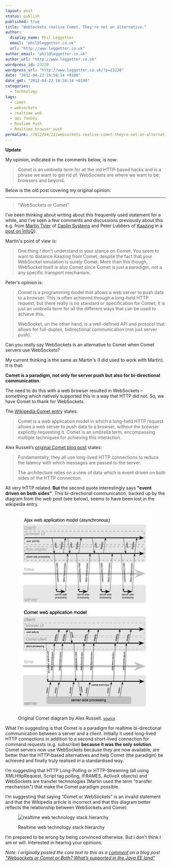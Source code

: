 ```yaml
---
layout: post
status: publish
published: true
title: "WebSockets realise Comet. They're not an alternative."
author:
  display_name: Phil Leggetter
  email: "phil@leggetter.co.uk"
  url: "http://www.leggetter.co.uk"
author_email: "phil@leggetter.co.uk"
author_url: "http://www.leggetter.co.uk"
wordpress_id: 23220
wordpress_url: "http://www.leggetter.co.uk/?p=23220"
date: "2012-04-22 19:58:14 +0100"
date_gmt: "2012-04-22 18:58:14 +0100"
categories:
  - Technology
tags:
  - comet
  - websockets
  - realtime web
  - api-fanboy
  - Realime Push
  - Realtime browser push
permalink: /2012/04/22/websockets-realise-comet-theyre-not-an-alternative.html
---
```


<p><strong>Update</strong></p>
<p>My opinion, indicated in the comments below, is now:</p>
<blockquote>
<p>Comet is an umbrella term for all the old HTTP-based hacks and is a phrase we want to get rid of. WebSockets are where we want to be; browsers and beyond.</p>
</blockquote>
<p>Below is the old post covering my original opinion:</p>
<hr />
<blockquote>
<p>"WebSockets or Comet"</p>
</blockquote>
<p>I’ve been thinking about writing about this frequently used statement for a while, and I’ve seen a few comments and discussions previously about this e.g. from <a href="http://twitter.com/martintyler">Martin Tyler</a> of <a href="http://www.caplin.com">Caplin Systems</a> and Peter Lubbers of <a href="http://kaazing.com">Kaazing</a> in a <a href="http://www.infoq.com/articles/Web-Sockets-Proxy-Servers#view_54559">post on InfoQ</a>).</p>
<p>Martin's point of view is:</p>
<blockquote>
<p>One thing I don't understand is your stance on Comet. You seem to want to distance Kaazing from Comet, despite the fact that your WebSocket emulation is surely Comet. More than this though, WebSocket itself is also Comet since Comet is just a paradigm, not a any specific transport mechanism.</p>
</blockquote>
<p>Peter's opinion is:</p>
<blockquote>
<p>Comet is a programming model that allows a web server to push data to a browser. This is often achieved through a long-held HTTP request, but there really is no standard or specification for Comet; it is just an umbrella term for all the different ways that can be used to achieve this.</p>
<p>WebSocket, on the other hand, is a well-defined API and protocol that allows for full-duplex, bidirectional communication (not just server push).</p>
</blockquote>
<p>Can you really say WebSockets is an alternative to Comet when Comet servers use WebSockets?</p>
<p>My current thinking is the same as Martin's (I did used to work with Martin). It is that:</p>
<p><strong>Comet is a paradigm, not only for server push but also for bi-directional communication.</strong></p>
<p>The need to do this with a web browser resulted in WebSockets – something which natively supported this in a way that HTTP did not. So, we have Comet to thank for WebSockets.</p>
<p>The <a href="http://en.wikipedia.org/wiki/Comet_&#40;programming&#41;">Wikipedia Comet entry</a> states:</p>
<blockquote>
<p>Comet is a web application model in which a long-held HTTP request allows a web server to push data to a browser, without the browser explicitly requesting it. Comet is an umbrella term, encompassing multiple techniques for achieving this interaction.</p>
</blockquote>
<p>Alex Russell’s <a href="http://infrequently.org/2006/03/comet-low-latency-data-for-the-browser/">original Comet blog post</a> states:</p>
<blockquote>
<p>Fundamentally, they all use long-lived HTTP connections to reduce the latency with which messages are passed to the server.</p>
<p>The architecture relies on a view of data which is event driven on both sides of the HTTP connection.</p>
</blockquote>
<p>All very HTTP related. <strong>But</strong> the second quote interestingly says <strong>“event driven on both sides”</strong>. This bi-directional communication, backed up by the diagram from the web post (see below), seems to have been lost in the wikipedia entry.</p>
<p>
<figure>
  <img alt="Original Comet diagram by Alex Russell" src="/images/Comet.png" /></p>
<figcaption>Original Comet diagram by Alex Russell. <small><a href="http://infrequently.org/2006/03/comet-low-latency-data-for-the-browser/">source</a></small></figcaption>
</figure>
<p>What I’m suggesting is that Comet is a paradigm for realtime bi-directional communication between a server and a client. Initially it used long-lived HTTP connections in addition to a second short-lived connection for command requests (e.g. subscribe) <strong>because it was the only solution</strong>. Comet servers now use WebSockets because they are now available, are better than the HTTP-based alternatives and help Comet (the paradigm) be achieved and finally truly realised in a standardised way.</p>
<p>I’m suggesting that HTTP Long-Polling or HTTP-Streaming (all using XMLHttpRequest, Script tag polling, IFRAMES, ActiveX objects) and WebSockets are transfer technologies (Martin used the term "transfer mechanism") that make the Comet paradigm possible.</p>
<p>I’m suggesting that saying “Comet or WebSockets” is an invalid statement and that the Wikipedia article is incorrect and that this diagram better reflects the relationship between WebSockets and Comet:</p>
<p>
<figure>
    <img alt="realtime web technology stack hierarchy" src="http://www.gliffy.com/pubdoc/2894748/L.png" /></p>
<figcaption>Realtime web technology stack hierarchy</figcaption>
</figure>
<p>I’m prepared to be wrong by being convinced otherwise. But I don't think I am or will. Interested in hearing your opinions.</p>
<p><em>Note: I originally posted the core text to this as a <a href="http://jfarcand.wordpress.com/2012/04/19/websockets-or-comet-or-both-whats-supported-in-the-java-ee-land/#comment-2271">comment</a> on a blog post <a href="http://jfarcand.wordpress.com/2012/04/19/websockets-or-comet-or-both-whats-supported-in-the-java-ee-land/">"Websockets or Comet or Both? What’s supported in the Java EE land"</a></em></p>
